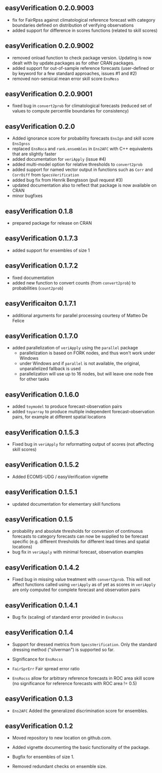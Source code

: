 ## easyVerification 0.2.0.9003

* fix for FairRpss against climatological reference forecast with category boundaries defined on distribution of verifying observations
* added support for difference in scores functions (related to skill scores)

## easyVerification 0.2.0.9002

* removed onload function to check package version. Updating is now dealt with by update.packages as for other CRAN packages.
* added support for out-of-sample reference forecasts (user-defined or by keyword for a few standard approaches, issues #1 and #2)
* removed non-sensical mean error skill score `EnsMess`

## easyVerification 0.2.0.9001

* fixed bug in `convert2prob` for climatological forecasts (reduced set of values to compute percentile boundaries for consistency)

## easyVerification 0.2.0

* Added ignorance score for probability forecasts `EnsIgn` and skill score `EnsIgnss`
* replaced `EnsRoca` and `rank.ensembles` in `Ens2AFC` with C++ equivalents that are slightly faster
* added documentation for `veriApply` (issue #4)
* added multi-model option for relative thresholds to `convert2prob`
* added support for named vector output in functions such as `Corr` and `CorrDiff` from `SpecsVerification`
* added bug fix from Henrik Bengtsson (pull request #3)
* updated documentation also to reflect that package is now available on CRAN
* minor bugfixes

## easyVerification 0.1.8

* prepared package for release on CRAN

## easyVerification 0.1.7.3

* added support for ensembles of size 1

## easyVerification 0.1.7.2

* fixed documentation
* added new function to convert counts (from `convert2prob`) to probabilities (`count2prob`)

## easyVerificaiton 0.1.7.1

* additional arguments for parallel processing courtesy of Matteo De Felice

## easyVerification 0.1.7.0

* added parallelization of `veriApply` using the `parallel` package
  * parallelization is based on FORK nodes, and thus won't work under Windows
  * under Windows and if `parallel` is not available, the original, unparallelized fallback is used
  * parallelization will use up to 16 nodes, but will leave one node free for other tasks

## easyVerification 0.1.6.0

* added `toymodel` to produce forecast-observation pairs
* added `toyarray` to produce multiple independent forecast-observation pairs, for example at different spatial locations

## easyVerification 0.1.5.3

* Fixed bug in `veriApply` for reformatting output of scores (not affecting skill scores)

## easyVerification 0.1.5.2

* Added ECOMS-UDG / easyVerification vignette

## easyVerification 0.1.5.1

* updated documentation for elementary skill functions

## easyVerification 0.1.5

* probability and absolute thresholds for conversion of continuous forecasts to category forecasts can now be supplied to be forecast specific (e.g. different thresholds for different lead times and spatial locations)
* bug fix in `veriApply` with minimal forecast, observation examples

## easyVerification 0.1.4.2

* Fixed bug in missing value treatment with `convert2prob`. This will not affect functions called using `veriApply` as of yet as scores in `veriApply` are only computed for complete forecast and observation pairs

## easyVerification 0.1.4.1

* Bug fix (scaling) of standard error provided in `EnsRocss`

## easyVerification 0.1.4

* Support for dressed metrics from `SpecsVerification`. Only the standard dressing method ("silverman") is supported so far.

* Significance for `EnsRocss`

* `FairSprErr` Fair spread error ratio

* `EnsRocss` allow for arbitrary reference forecasts in ROC area skill score (no significance for reference forecasts with ROC area != 0.5)

## easyVerification 0.1.3

* `Ens2AFC` Added the generalized discrimination score for ensembles.

## easyVerification 0.1.2

* Moved repository to new location on github.com.

* Added vignette documenting the basic functionality of the package.

* Bugfix for ensembles of size 1.

* Removed redundant checks on ensemble size.
